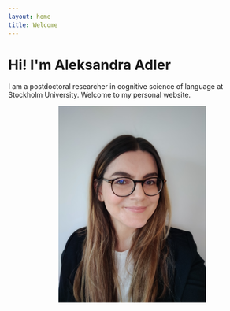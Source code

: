 ```yaml
---
layout: home
title: Welcome
---
```


# Hi! I'm Aleksandra Adler

I am a postdoctoral researcher in cognitive science of language at Stockholm University.
Welcome to my personal website.


<div style="display: flex; justify-content: center;">
  <img src="adler_tolk.jpg" alt="My Photo" width="300" height="400">
</div>
